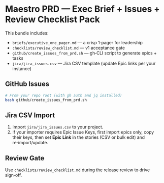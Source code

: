 # Maestro PRD — Exec Brief + Issues + Review Checklist Pack

This bundle includes:

- `briefs/executive_one_pager.md` — a crisp 1‑pager for leadership
- `checklists/review_checklist.md` — v1 acceptance gate
- `github/create_issues_from_prd.sh` — gh‑CLI script to generate epics + tasks
- `jira/jira_issues.csv` — Jira CSV template (update Epic links per your instance)

## GitHub Issues

```bash
# From your repo root (with gh auth and jq installed)
bash github/create_issues_from_prd.sh
```

## Jira CSV Import

1. Import `jira/jira_issues.csv` to your project.
2. If your importer requires Epic Issue Keys, first import epics only, copy their keys, then set **Epic Link** in the stories (CSV or bulk edit) and re‑import/update.

## Review Gate

Use `checklists/review_checklist.md` during the release review to drive sign‑off.
